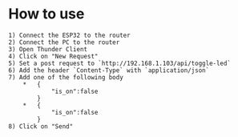 # How to use

    1) Connect the ESP32 to the router
    2) Connect the PC to the router
    3) Open Thunder Client
    4) Click on "New Request"
    5) Set a post request to `http://192.168.1.103/api/toggle-led`
    6) Add the header `Content-Type` with `application/json`
    7) Add one of the following body
        *   {
                "is_on":false
            }
        *   {
                "is_on":false
            }
    8) Click on "Send"
